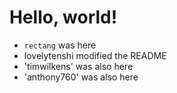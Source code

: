 Hello, world!
=============

*   `rectang` was here
*   lovelytenshi modified the README
*   'timwilkens' was also here
*   'anthony760' was also here
